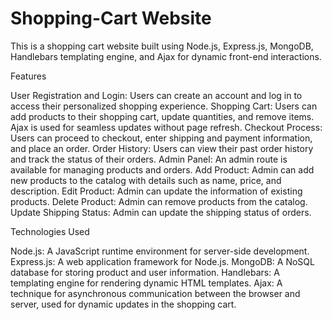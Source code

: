 # Shopping-Cart Website

This is a shopping cart website built using Node.js, Express.js, MongoDB, Handlebars templating engine, and Ajax for dynamic front-end interactions.

Features

User Registration and Login: Users can create an account and log in to access their personalized shopping experience.
Shopping Cart: Users can add products to their shopping cart, update quantities, and remove items. Ajax is used for seamless updates without page refresh.
Checkout Process: Users can proceed to checkout, enter shipping and payment information, and place an order.
Order History: Users can view their past order history and track the status of their orders.
Admin Panel: An admin route is available for managing products and orders.
Add Product: Admin can add new products to the catalog with details such as name, price, and description.
Edit Product: Admin can update the information of existing products.
Delete Product: Admin can remove products from the catalog.
Update Shipping Status: Admin can update the shipping status of orders.

Technologies Used

Node.js: A JavaScript runtime environment for server-side development.
Express.js: A web application framework for Node.js.
MongoDB: A NoSQL database for storing product and user information.
Handlebars: A templating engine for rendering dynamic HTML templates.
Ajax: A technique for asynchronous communication between the browser and server, used for dynamic updates in the shopping cart.
